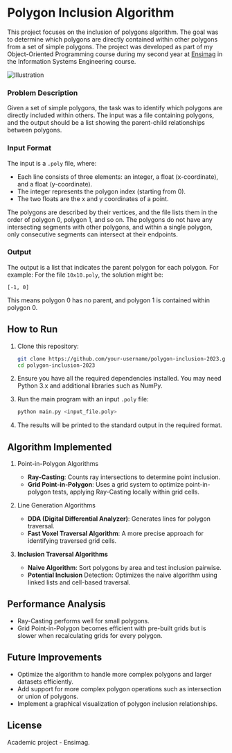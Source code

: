 
# Polygon Inclusion Algorithm

This project focuses on the inclusion of polygons algorithm. The goal was to determine which polygons are directly contained within other polygons from a set of simple polygons. The project was developed as part of my Object-Oriented Programming course during my second year at [Ensimag](https://ensimag.grenoble-inp.fr/en) in the Information Systems Engineering course.

![Illustration](art.png)

### Problem Description

Given a set of simple polygons, the task was to identify which polygons are directly included within others. The input was a file containing polygons, and the output should be a list showing the parent-child relationships between polygons.

### Input Format

The input is a `.poly` file, where:
- Each line consists of three elements: an integer, a float (x-coordinate), and a float (y-coordinate).
- The integer represents the polygon index (starting from 0).
- The two floats are the x and y coordinates of a point.

The polygons are described by their vertices, and the file lists them in the order of polygon 0, polygon 1, and so on. The polygons do not have any intersecting segments with other polygons, and within a single polygon, only consecutive segments can intersect at their endpoints.

### Output

The output is a list that indicates the parent polygon for each polygon. For example:
For the file `10x10.poly`, the solution might be:
```
[-1, 0]
```
This means polygon 0 has no parent, and polygon 1 is contained within polygon 0.

## How to Run

1. Clone this repository:
   ```bash
   git clone https://github.com/your-username/polygon-inclusion-2023.git
   cd polygon-inclusion-2023
   ```

2. Ensure you have all the required dependencies installed. You may need Python 3.x and additional libraries such as NumPy.

3. Run the main program with an input `.poly` file:
   ```bash
   python main.py <input_file.poly>
   ```

4. The results will be printed to the standard output in the required format.


## Algorithm Implemented

1. Point-in-Polygon Algorithms
   - **Ray-Casting**: Counts ray intersections to determine point inclusion.
   - **Grid Point-in-Polygon**: Uses a grid system to optimize point-in-polygon tests, applying Ray-Casting locally within grid cells.

2. Line Generation Algorithms

   - **DDA (Digital Differential Analyzer)**: Generates lines for polygon traversal.
   - **Fast Voxel Traversal Algorithm**: A more precise approach for identifying traversed grid cells.

3. **Inclusion Traversal Algorithms**

   - **Naive Algorithm**: Sort polygons by area and test inclusion pairwise.
   - **Potential Inclusion** Detection: Optimizes the naive algorithm using linked lists and cell-based traversal.

## Performance Analysis

- Ray-Casting performs well for small polygons.
- Grid Point-in-Polygon becomes efficient with pre-built grids but is slower when recalculating grids for every polygon.

## Future Improvements

- Optimize the algorithm to handle more complex polygons and larger datasets efficiently.
- Add support for more complex polygon operations such as intersection or union of polygons.
- Implement a graphical visualization of polygon inclusion relationships.

## License
Academic project - Ensimag.

